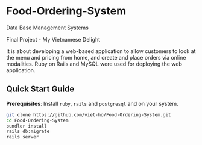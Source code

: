 # Food-Ordering-System

Data Base Management Systems

Final Project - My Vietnamese Delight

It is about developing a web-based application to allow customers to look at the menu and pricing from home, and create and place orders via online modalities. Ruby on Rails and MySQL were used for deploying the web application.

## Quick Start Guide

**Prerequisites**: Install `ruby`, `rails` and `postgresql` and on your system.

```bash
git clone https://github.com/viet-ho/Food-Ordering-System.git
cd Food-Ordering-System
bundler install
rails db:migrate
rails server
```
